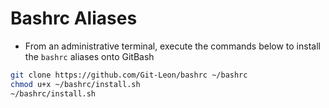 # Bashrc Aliases
* From an administrative terminal, execute the commands below to install the `bashrc` aliases onto GitBash

```bash
git clone https://github.com/Git-Leon/bashrc ~/bashrc
chmod u+x ~/bashrc/install.sh
~/bashrc/install.sh
```
